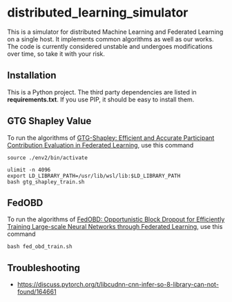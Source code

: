 # distributed_learning_simulator

This is a simulator for distributed Machine Learning and Federated Learning on a single host. It implements common algorithms as well as our works. The code is currently considered unstable and undergoes modifications over time, so take it with your risk.

## Installation

This is a Python project. The third party dependencies are listed in **requirements.txt**. If you use PIP, it should be easy to install them.

## GTG Shapley Value

To run the algorithms of [GTG-Shapley: Efficient and Accurate Participant Contribution Evaluation in Federated Learning](https://dl.acm.org/doi/pdf/10.1145/3501811), use this command

```
source ./env2/bin/activate
```

```
ulimit -n 4096
export LD_LIBRARY_PATH=/usr/lib/wsl/lib:$LD_LIBRARY_PATH
bash gtg_shapley_train.sh
```

## FedOBD

To run the algorithms of [FedOBD: Opportunistic Block Dropout for Efficiently Training Large-scale Neural Networks through Federated Learning](https://arxiv.org/abs/2208.05174), use this command

```
bash fed_obd_train.sh
```

## Troubleshooting

- https://discuss.pytorch.org/t/libcudnn-cnn-infer-so-8-library-can-not-found/164661
